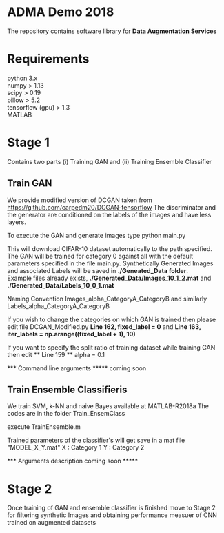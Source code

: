 # ADMA Demo 2018
The repository contains software library for __Data Augmentation Services__

# Requirements
python 3.x  
numpy > 1.13  
scipy > 0.19  
pillow > 5.2  
tensorflow (gpu) > 1.3  
MATLAB  

# Stage 1
Contains two parts (i) Training GAN and (ii) Training Ensemble Classifier

## Train GAN
We provide modified version of DCGAN taken from https://github.com/carpedm20/DCGAN-tensorflow
The discriminator and the generator are conditioned on the labels of the images and have less layers.

To execute the GAN and generate images type
python main.py 

This will download CIFAR-10 dataset automatically to the path specified.
The GAN will be trained for category 0 against all with the default parameters specified in the file main.py.
Synthetically Generated Images and associated Labels will be saved in __./Geneated_Data folder__.  
Example files already exists, __./Generated_Data/Images_10_1_2.mat__ and __./Generated_Data/Labels_10_0_1.mat__

Naming Convention Images_alpha_CategoryA_CategoryB and similarly Labels_alpha_CategoryA_CategoryB

If you wish to change the categories on which GAN is trained then please edit file DCGAN_Modified.py
**Line 162, fixed_label = 0** and
**Line 163, iter_labels = np.arange((fixed_label + 1), 10)**

If you want to specify the split ratio of training dataset while training GAN then edit
** Line 159 **  alpha = 0.1


*** Command line arguments ***** coming soon

## Train Ensemble Classifieris
We train SVM, k-NN and naive Bayes available at MATLAB-R2018a
The codes are in the folder Train_EnsemClass

execute TrainEnsemble.m 

Trained parameters of the classifier's will get save in a mat file "MODEL_X_Y.mat"
X : Category 1
Y : Category 2

*** Arguments description coming soon *****

# Stage 2
Once training of GAN and ensemble classifier is finished move to Stage 2 for filtering synthetic Images and obtaining performance measuer of CNN trained on augmented datasets



